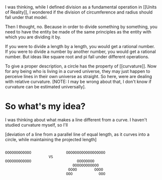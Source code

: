 I was thinking, while I defined division as a fundamental operation in [[Units of Reality]], I wondered if the division of circumference and radius should fall under that model.

Then I thought, no. Because in order to divide something by something, you need to have the entity be made of the same principles as the entity with which you are dividing it by.

If you were to divide a length by a length, you would get a rational number. If you were to divide a number by another number, you would get a rational number. But ideas like square root and pi fall under different operations.

To give a proper description, a circle has the property of [[curvature]]. Now for any being who is living in a curved universe, they may just happen to perceive lines in their own universe as straight. So here, were are dealing with relative curvature. [NOTE: I may be wrong about that, I don't know if curvature can be estimated universally].

# So what's my idea?

I was thinking about what makes a line different from a curve. I haven't studied curvature myself, so I'll 

[deviation of a line from a parallel line of equal length, as it curves into a circle, while maintaining the projected length]

```

OOOOOOOOOOOO                OOOOOOOOOOOOOOOOOO
                    VS                        
OOOOOOOOOOOO                     OOOOOOOO     
                               OOOOOOOOOOOO   
                             OOOO        OOOO 
                            OOO            OOO
```

